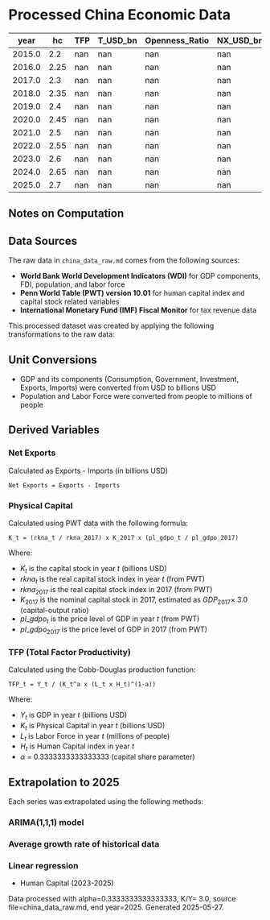 # Processed China Economic Data

| year   | hc   | TFP | T_USD_bn | Openness_Ratio | NX_USD_bn | S_USD_bn | S_pub_USD_bn | S_priv_USD_bn | Saving_Rate |
| ------ | ---- | --- | -------- | -------------- | --------- | -------- | ------------ | ------------- | ----------- |
| 2015.0 | 2.2  | nan | nan      | nan            | nan       | nan      | nan          | nan           | nan         |
| 2016.0 | 2.25 | nan | nan      | nan            | nan       | nan      | nan          | nan           | nan         |
| 2017.0 | 2.3  | nan | nan      | nan            | nan       | nan      | nan          | nan           | nan         |
| 2018.0 | 2.35 | nan | nan      | nan            | nan       | nan      | nan          | nan           | nan         |
| 2019.0 | 2.4  | nan | nan      | nan            | nan       | nan      | nan          | nan           | nan         |
| 2020.0 | 2.45 | nan | nan      | nan            | nan       | nan      | nan          | nan           | nan         |
| 2021.0 | 2.5  | nan | nan      | nan            | nan       | nan      | nan          | nan           | nan         |
| 2022.0 | 2.55 | nan | nan      | nan            | nan       | nan      | nan          | nan           | nan         |
| 2023.0 | 2.6  | nan | nan      | nan            | nan       | nan      | nan          | nan           | nan         |
| 2024.0 | 2.65 | nan | nan      | nan            | nan       | nan      | nan          | nan           | nan         |
| 2025.0 | 2.7  | nan | nan      | nan            | nan       | nan      | nan          | nan           | nan         |

## Notes on Computation

## Data Sources

The raw data in `china_data_raw.md` comes from the following sources:

- **World Bank World Development Indicators (WDI)** for GDP components, FDI, population, and labor force
- **Penn World Table (PWT) version 10.01** for human capital index and capital stock related variables
- **International Monetary Fund (IMF) Fiscal Monitor** for tax revenue data

This processed dataset was created by applying the following transformations to the raw data:

## Unit Conversions

- GDP and its components (Consumption, Government, Investment, Exports, Imports) were converted from USD to billions USD
- Population and Labor Force were converted from people to millions of people

## Derived Variables

### Net Exports

Calculated as Exports - Imports (in billions USD)

```text
Net Exports = Exports - Imports
```

### Physical Capital

Calculated using PWT data with the following formula:

```text
K_t = (rkna_t / rkna_2017) x K_2017 x (pl_gdpo_t / pl_gdpo_2017)
```

Where:

- $K_t$ is the capital stock in year $t$ (billions USD)
- $rkna_t$ is the real capital stock index in year $t$ (from PWT)
- $rkna_{2017}$ is the real capital stock index in 2017 (from PWT)
- $K_{2017}$ is the nominal capital stock in 2017, estimated as
  $GDP_{2017} \times$ 3.0 (capital-output ratio)
- $pl\_gdpo_t$ is the price level of GDP in year $t$ (from PWT)
- $pl\_gdpo_{2017}$ is the price level of GDP in 2017 (from PWT)

### TFP (Total Factor Productivity)

Calculated using the Cobb-Douglas production function:

```text
TFP_t = Y_t / (K_t^a x (L_t x H_t)^(1-a))
```

Where:

- $Y_t$ is GDP in year $t$ (billions USD)
- $K_t$ is Physical Capital in year $t$ (billions USD)
- $L_t$ is Labor Force in year $t$ (millions of people)
- $H_t$ is Human Capital index in year $t$
- $\alpha$ = 0.3333333333333333 (capital share parameter)

## Extrapolation to 2025

Each series was extrapolated using the following methods:

### ARIMA(1,1,1) model

### Average growth rate of historical data

### Linear regression

- Human Capital (2023-2025)

Data processed with alpha=0.3333333333333333, K/Y= 3.0, source file=china_data_raw.md,
end year=2025. Generated 2025-05-27.
